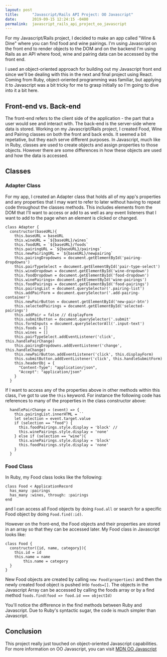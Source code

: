 ```yaml
---
layout: post
title:      "Javascript/Rails API Project: OO Javascript"
date:       2019-09-15 12:24:15 -0400
permalink:  javascript_rails_api_project_oo_javascript
---
```



For my Javascript/Rails project, I decided to make an app called "Wine & Dine" where you can find food and wine pairings.  I'm using Javascript on the front end to render objects to the DOM and on the backend I'm using Rails as an API where food, wine and pairing data can be accessed by the front end. 

I used an object-oriented approach for building out my Javascript front end since we'll be dealing with this in the next and final project using React. Coming from Ruby, object-oriented programming was familiar, but applying it to Javascript was a bit tricky for me to grasp initially so I'm going to dive into it a bit here. 


## Front-end vs. Back-end
The front-end refers to the client side of the application - the part that a user would see and interact with. The back-end is the server-side where data is stored. Working on my Javascript/Rails project, I created Food, Wine and Pairing classes on both the front and back ends. It seemed a bit repetative, but they each serve different purposes. In Javascript, much like in Ruby, classes are used to create objects and assign properties to those objects.  However there are some differences in how these objects are used and how the data is accessed.


## Classes

### Adapter Class
For my app, I created an Adapter class that holds all of my app's properties and any properties that I may want to refer to later without having to repeat code throughout the classes methods.  This includes elements from the DOM that I'll want to access or add to as well as any event listeners that I want to add to the page when an element is clicked or changed.
```
class Adapter {
  constructor(baseURL){
    this.baseURL = baseURL
    this.wineURL = `${baseURL}/wines`
    this.foodURL = `${baseURL}/foods`
    this.pairingURL = `${baseURL}/pairings`
    this.newPairingURL = `${baseURL}/newpairing`
    this.pairingDropdowns = document.getElementById('pairing-dropdowns')
    this.pairTypeSelect = document.getElementById('pair-type-select')
    this.wineDropdown = document.getElementById('wine-dropdown')
    this.foodDropdown = document.getElementById('food-dropdown')
    this.winePairings= document.getElementById('wine-pairings')
    this.foodPairings = document.getElementById('food-pairings')
    this.pairingList = document.querySelector('.pairing-list')
    this.addPairForm = document.querySelector('.add-pairing-container')
    this.newPairButton = document.getElementById('new-pair-btn')
    this.selectedPairings = document.getElementById('selected-pairings')
    this.addPair = false // displayForm
    this.submitButton = document.querySelector('.submit'
    this.formInputs = document.querySelectorAll('.input-text')
    this.foods = []
    this.wines = []
    this.pairTypeSelect.addEventListener('click', this.handlePairChange)
    this.pairingDropdowns.addEventListener('change', this.handleChange)
    this.newPairButton.addEventListener('click', this.displayForm)
    this.submitButton.addEventListener('click', this.handleSubmitForm)
    this.headerObj = {
      "Content-Type": "application/json",
      "Accept": "application/json"
    }
  }
```

If I want to access any of the properties above in other methods within this class, I've got to use the `this` keyword. For instance the following code has references to many of the properties in the class constructor above:
```
  handlePairChange = (event) => {
    this.pairingList.innerHTML = ``
    let selection = event.target.value
    if (selection == "food") {
      this.foodPairings.style.display = 'block' // 
      this.winePairings.style.display = 'none'
    } else if (selection == "wine"){
      this.winePairings.style.display = 'block'
      this.foodPairings.style.display = 'none'
    }
  }

```



### Food Class
In Ruby, my Food class looks like the following:
```
class Food < ApplicationRecord
  has_many :pairings
  has_many :wines, through: :pairings
end

```
and I can access all Food objects by doing `Food.all` or search for a specific Food object by doing `Food.find(:id)`.

However on the front-end, the Food objects and their properties are stored in an array so that they can be accessed later.  My Food class in Javascript looks like:
```
class Food {
  constructor({id, name, category}){
    this.id = id
    this.name = name
		this.name = category
  }
}
```
New Food objects are created by calling `new Food(properties)` and then the newly created food object is pushed into `foods=[]`. The objects in the Javascript Array can be accessed by calling the foods array or by a find method `foods.find(food => food.id === objectId)`

You'll notice the difference in the find methods between Ruby and Javascript.  Due to Ruby's syntactic sugar, the code is much simpler than Javascript. 

## Conclusion
This project really just touched on object-oriented Javascript capabilities. For more information on OO Javascript, you can visit [MDN OO Javascript](https://developer.mozilla.org/en-US/docs/Learn/JavaScript/Objects/Object-oriented_JS)




